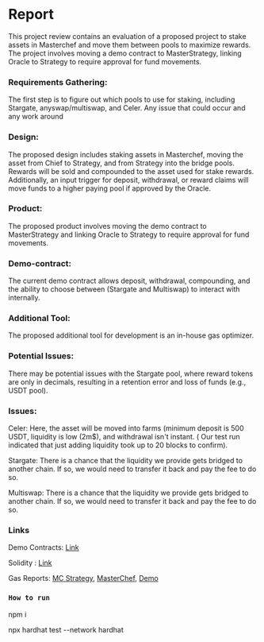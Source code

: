 
<br>

# Report

This project review contains an evaluation of a proposed project to stake assets in Masterchef and move them between pools to maximize rewards. The project involves moving a demo contract to MasterStrategy, linking Oracle to Strategy to require approval for fund movements.

### Requirements Gathering:
The first step is to figure out which pools to use for staking, including Stargate, anyswap/multiswap, and Celer. Any issue that could occur and any work around 

### Design:
The proposed design includes staking assets in Masterchef, moving the asset from Chief to Strategy, and from Strategy into the bridge pools. Rewards will be sold and compounded to the asset used for stake rewards. Additionally, an input trigger for deposit, withdrawal, or reward claims will move funds to a higher paying pool if approved by the Oracle.

### Product:
The proposed product involves moving the demo contract to MasterStrategy and linking Oracle to Strategy to require approval for fund movements.

### Demo-contract:
The current demo contract allows deposit, withdrawal, compounding, and the ability to choose between (Stargate and Multiswap) to interact with internally.

### Additional Tool:
The proposed additional tool for development is an in-house gas optimizer.

### Potential Issues:
There may be potential issues with the Stargate pool, where reward tokens are only in decimals, resulting in a retention error and loss of funds (e.g., USDT pool).

###  Issues:
Celer: Here, the asset will be moved into farms (minimum deposit is 500 USDT, liquidity is low (2m$), and withdrawal isn't instant. ( Our test run indicated that just adding liquidity took up to 20 blocks to confirm).

Stargate: There is a chance that the liquidity we provide gets bridged to another chain. If so, we would need to transfer it back and pay the fee to do so.

Multiswap: There is a chance that the liquidity we provide gets bridged to another chain. If so, we would need to transfer it back and pay the fee to do so.


### Links 

Demo Contracts: [Link](https://github.com/Lefgk/Bridges/blob/main/contracts/)

Solidity : [Link](https://github.com/Lefgk/Bridges/blob/main/contracts/Staking.sol) 

Gas Reports: [MC Strategy](https://github.com/Lefgk/Bridges/blob/main/GasReports/GasReportStrategyMC.md), [MasterChef](https://github.com/Lefgk/Bridges/blob/main/GasReports/GasReportMC.md), [Demo](https://github.com/Lefgk/Bridges/blob/main/GasReports/GasReportStaking.md)


### `How to run`

npm i

npx hardhat test --network hardhat

